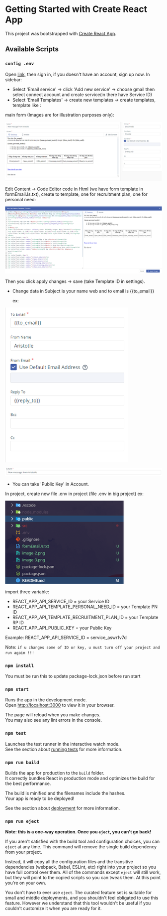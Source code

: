 # Getting Started with Create React App

This project was bootstrapped with [Create React App](https://github.com/facebook/create-react-app).

## Available Scripts

### `config .env`
Open [link](https://dashboard.emailjs.com/sign-in), then sign in, if you doesn't have an account, sign up now. 
In sidebar:
 - Select 'Email service' -> click 'Add new service' -> choose gmail then select connect account and create service(in there have Service ID)
 - Select 'Email Templates' -> create new templates -> create templates, template like :

 main form (Images are for illustration purposes only): 

![alt text](image/image1.png)

 Edit Content -> Code Editor code in Html (we have form template in formEmailJs.txt), create to template, one for recruitment plan, one for personal need:

![alt text](image/image.png)

Then you click apply changes -> save (take Template ID in settings).
 
 + Change data in Subject is your name web and to email is {{to_email}}
    
    ex: 

![alt text](image.png)

![alt text](image-1.png)

 - You can take 'Public Key' in  Account. 

In project, create new file .env in project (file .env in big project) ex: 

![alt text](image/project.png)

import three variable: 

 - REACT_APP_API_SERVICE_ID = your Service ID
 - REACT_APP_API_TEMPLATE_PERSONAL_NEED_ID = your Template PN ID
 - REACT_APP_API_TEMPLATE_RECRUITMENT_PLAN_ID = your Template RP ID
 - REACT_APP_API_PUBLIC_KEY =  your Public Key
 
 Example: REACT_APP_API_SERVICE_ID = service_aswr1v7d

 Note: `if u changes some of ID or key, u must turn off your project and run again !!!`


### `npm install`
You must be run this to update package-lock.json before run start

### `npm start`

Runs the app in the development mode.\
Open [http://localhost:3000](http://localhost:3000) to view it in your browser.

The page will reload when you make changes.\
You may also see any lint errors in the console.

### `npm test`

Launches the test runner in the interactive watch mode.\
See the section about [running tests](https://facebook.github.io/create-react-app/docs/running-tests) for more information.

### `npm run build`

Builds the app for production to the `build` folder.\
It correctly bundles React in production mode and optimizes the build for the best performance.

The build is minified and the filenames include the hashes.\
Your app is ready to be deployed!

See the section about [deployment](https://facebook.github.io/create-react-app/docs/deployment) for more information.

### `npm run eject`

**Note: this is a one-way operation. Once you `eject`, you can't go back!**

If you aren't satisfied with the build tool and configuration choices, you can `eject` at any time. This command will remove the single build dependency from your project.

Instead, it will copy all the configuration files and the transitive dependencies (webpack, Babel, ESLint, etc) right into your project so you have full control over them. All of the commands except `eject` will still work, but they will point to the copied scripts so you can tweak them. At this point you're on your own.

You don't have to ever use `eject`. The curated feature set is suitable for small and middle deployments, and you shouldn't feel obligated to use this feature. However we understand that this tool wouldn't be useful if you couldn't customize it when you are ready for it.

